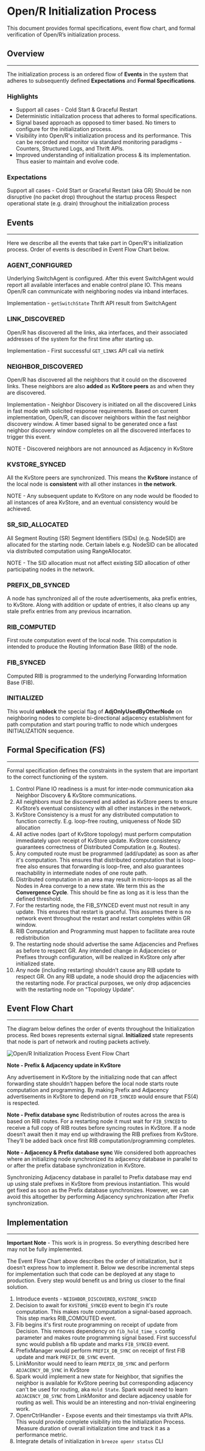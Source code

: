 # Open/R Initialization Process

This document provides formal specifications, event flow chart, and formal
verification of Open/R’s initialization process.

## Overview

---

The initialization process is an ordered flow of **Events** in the system that
adheres to subsequently defined **Expectations** and **Formal Specifications**.

### Highlights

- Support all cases - Cold Start & Graceful Restart
- Deterministic initialization process that adheres to formal specifications.
- Signal based approach as opposed to timer based. No timers to configure for
  the initialization process.
- Visibility into Open/R's initialization process and its performance. This can
  be recorded and monitor via standard monitoring paradigms - Counters,
  Structured Logs, and Thrift APIs.
- Improved understanding of initialization process & its implementation. Thus
  easier to maintain and evolve code.

### Expectations

Support all cases - Cold Start or Graceful Restart (aka GR) Should be non
disruptive (no packet drop) throughout the startup process Respect operational
state (e.g. drain) throughout the initialization process

## Events

---

Here we describe all the events that take part in Open/R's initialization
process. Order of events is described in Event Flow Chart below.

### AGENT_CONFIGURED

Underlying SwitchAgent is configured. After this event SwitchAgent would report
all available interfaces and enable control plane IO. This means Open/R can
communicate with neighboring nodes via inband interfaces.

Implementation - `getSwitchState` Thrift API result from SwitchAgent

### LINK_DISCOVERED

Open/R has discovered all the links, aka interfaces, and their associated
addresses of the system for the first time after starting up.

Implementation - First successful `GET_LINKS` API call via netlink

### NEIGHBOR_DISCOVERED

Open/R has discovered all the neighbors that it could on the discovered links.
These neighbors are also **added** as **KvStore peers** as and when they are
discovered.

Implementation - Neighbor Discovery is initiated on all the discovered Links in
fast mode with solicited response requirements. Based on current implementation,
Open/R, can discover neighbors within the fast neighbor discovery window. A
timer based signal to be generated once a fast neighbor discovery window
completes on all the discovered interfaces to trigger this event.

NOTE - Discovered neighbors are not announced as Adjacency in KvStore

### KVSTORE_SYNCED

All the KvStore peers are synchronized. This means the **KvStore** instance of
the local node is **consistent** with all other instances in **the network**.

NOTE - Any subsequent update to KvStore on any node would be flooded to all
instances of area KvStore, and an eventual consistency would be achieved.

### SR_SID_ALLOCATED

All Segment Routing (SR) Segment Identifiers (SIDs) (e.g. NodeSID) are allocated
for the starting node. Certain labels e.g. NodeSID can be allocated via
distributed computation using RangeAllocator.

NOTE - The SID allocation must not affect existing SID allocation of other
participating nodes in the network.

### PREFIX_DB_SYNCED

A node has synchronized all of the route advertisements, aka prefix entries, to
KvStore. Along with addition or update of entries, it also cleans up any stale
prefix entries from any previous incarnation.

### RIB_COMPUTED

First route computation event of the local node. This computation is intended to
produce the Routing Information Base (RIB) of the node.

### FIB_SYNCED

Computed RIB is programmed to the underlying Forwarding Information Base (FIB).

### INITIALIZED

This would **unblock** the special flag of **AdjOnlyUsedByOtherNode** on
neighboring nodes to complete bi-directional adjacency establishment for path
computation and start pouring traffic to node which undergoes INITIALIZATION
sequence.

## Formal Specification (FS)

---

Formal specification defines the constraints in the system that are important to
the correct functioning of the system.

1. Control Plane IO readiness is a must for inter-node communication aka
   Neighbor Discovery & KvStore communications.
2. All neighbors must be discovered and added as KvStore peers to ensure
   KvStore’s eventual consistency with all other instances in the network.
3. KvStore Consistency is a must for any distributed computation to function
   correctly. E.g. loop-free routing, uniqueness of Node SID allocation
4. All active nodes (part of KvStore topology) must perform computation
   immediately upon receipt of KvStore update. KvStore consistency guarantees
   correctness of Distributed Computation (e.g. Routes).
5. Any computed route must be programmed (add/update) as soon as after it's
   computation. This ensures that distributed computation that is loop-free also
   ensures that forwarding is loop-free, and also guarantees reachability in
   intermediate nodes of one route path.
6. Distributed computation in an area may result in micro-loops as all the Nodes
   in Area converge to a new state. We term this as the **Convergence Cycle**.
   This should be fine as long as it is less than the defined threshold.
7. For the restarting node, the FIB_SYNCED event must not result in any update.
   This ensures that restart is graceful. This assumes there is no network event
   throughout the restart and restart completes within GR window.
8. RIB Computation and Programming must happen to facilitate area route
   redistribution
9. The restarting node should advertise the same Adjacencies and Prefixes as
   before to respect GR. Any intended change in Adjacencies or Prefixes through
   configuration, will be realized in KvStore only after initialized state.
10. Any node (including restarting) shouldn’t cause any RIB update to respect
    GR. On any RIB update, a node should drop the adjacencies with the
    restarting node. For practical purposes, we only drop adjacencies with the
    restarting node on "Topology Update".

## Event Flow Chart

---

The diagram below defines the order of events throughout the Initialization
process. Red boxes represents external signal. **Initialized** state represents
that node is part of network and routing packets actively.

![Open/R Initialization Process Event Flow Chart](https://user-images.githubusercontent.com/1482609/123338843-57844500-d4fe-11eb-9b9a-c34a5bda9e27.png)

**Note - Prefix & Adjacency update in KvStore**

Any advertisement in KvStore by the initializing node that can affect forwarding
state shouldn’t happen before the local node starts route computation and
programming. By making Prefix and Adjacency advertisements in KvStore to depend
on `FIB_SYNCED` would ensure that FS(4) is respected.

**Note - Prefix database sync** Redistribution of routes across the area is
based on RIB routes. For a restarting node it must wait for `FIB_SYNCED` to
receive a full copy of RIB routes before syncing routes in KvStore. If a node
doesn’t await then it may end up withdrawing the RIB prefixes from KvStore.
They’ll be added back once first RIB computation/programming completes.

**Note - Adjacency & Prefix database sync** We considered both approaches where
an initializing node synchronized its adjacency database in parallel to or after
the prefix database synchronization in KvStore.

Synchronizing Adjacency database in parallel to Prefix database may end up using
stale prefixes in KvStore from previous instantiation. This would get fixed as
soon as the Prefix database synchronizes. However, we can avoid this altogether
by performing Adjacency synchronization after Prefix synchronization.

## Implementation

---

**Important Note** - This work is in progress. So everything described here may
not be fully implemented.

The Event Flow Chart above describes the order of initialization, but it doesn’t
express how to implement it. Below we describe incremental steps for
implementation such that code can be deployed at any stage to production. Every
step would benefit us and bring us closer to the final solution.

1. Introduce events - `NEIGHBOR_DISCOVERED`, `KVSTORE_SYNCED`
2. Decision to await for `KVSTORE_SYNCED` event to begin it's route computation.
   This makes route computation a signal-based approach. This step marks
   RIB_COMOUTED event.
3. Fib begins it's first route programming on receipt of update from Decision.
   This removes dependency on `fib_hold_time_s` config parameter and makes route
   programming signal based. First successful sync would publish a fib update
   and marks `FIB_SYNCED` event.
4. PrefixManager would perform `PREFIX_DB_SYNC` on receipt of first FIB update
   and mark `PREFIX_DB_SYNC` event.
5. LinkMonitor would need to learn `PREFIX_DB_SYNC` and perform
   `ADJACENCY_DB_SYNC` in KvStore
6. Spark would implement a new state for Neighbor, that signifies the neighbor
   is available for KvStore peering but corresponding adjacency can't be used
   for routing, aka `Hold State`. Spark would need to learn `ADJACENCY_DB_SYNC`
   from LinkMonitor and declare adjacency usable for routing as well. This would
   be an interesting and non-trivial engineering work.
7. OpenrCtrlHandler - Expose events and their timestamps via thrift APIs. This
   would provide complete visibility into the Initialization Process. Measure
   duration of overall initialization time and track it as a performance metric.
8. Integrate details of initialization in `breeze openr status` CLI
